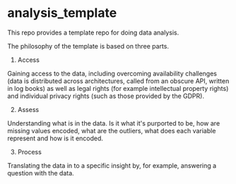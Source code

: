 # analysis_template

This repo provides a template repo for doing data analysis.

The philosophy of the template is based on three parts.

1. Access

Gaining access to the data, including overcoming availability challenges (data is distributed across architectures, called from an obscure API, written in log books) as well as legal rights (for example intellectual property rights) and individual privacy rights (such as those provided by the GDPR).

2. Assess

Understanding what is in the data. Is it what it's purported to be, how are missing values encoded, what are the outliers, what does each variable represent and how is it encoded.

3. Process

Translating the data in to a specific insight by, for example, answering a question with the data. 
